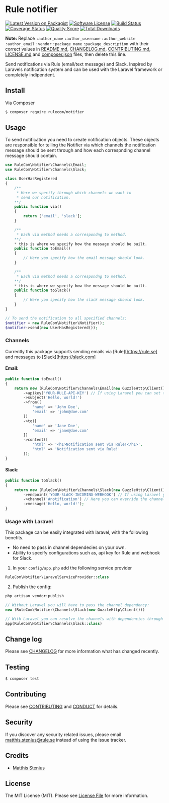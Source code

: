 # Rule notifier

[![Latest Version on Packagist][ico-version]][link-packagist]
[![Software License][ico-license]](LICENSE.md)
[![Build Status][ico-travis]][link-travis]
[![Coverage Status][ico-scrutinizer]][link-scrutinizer]
[![Quality Score][ico-code-quality]][link-code-quality]
[![Total Downloads][ico-downloads]][link-downloads]

**Note:** Replace ```:author_name``` ```:author_username``` ```:author_website``` ```:author_email``` ```:vendor``` ```:package_name``` ```:package_description``` with their correct values in [README.md](README.md), [CHANGELOG.md](CHANGELOG.md), [CONTRIBUTING.md](CONTRIBUTING.md), [LICENSE.md](LICENSE.md) and [composer.json](composer.json) files, then delete this line.

Send notifications via Rule (email/text message) and Slack. Inspired by Laravels notification system and can be used
with the Laravel framework or completely indipendent.

## Install

Via Composer

``` bash
$ composer require rulecom/notifier
```

## Usage

To send notification you need to create notification objects. These objects are responsible for telling the Notifier via which channels the notification message should be sent through and how each correspnding channel message should contain.


```php
use RuleCom\Notifier\Channels\Email;
use RuleCom\Notifier\Channels\Slack;

class UserHasRegistered
{
    /**
     * Here we specify through which channels we want to
     * send our notification.
    **/
    public function via()
    {
        return ['email', 'slack'];
    }

    /**
     * Each via method needs a correspondng to method.
    **/
    * this is where we specify how the message should be built.
    public function toEmail()
    {
        // Here you specify how the email message should look.
    }

    /**
     * Each via method needs a correspondng to method.
    **/
    * this is where we specify how the message should be built.
    public function toSlack()
    {
        // Here you specify how the slack message should look.
    }
}

// To send the notification to all specified channels:
$notifier = new RuleCom\Notifier\Notifier();
$notifier->send(new UserHasRegistered());
```

### Channels

Currently this package supports sending emails via [Rule][https://rule.se] and messages to [Slack][https://slack.com]

#### Email:

``` php
public function toEmail()
{
    return new (RuleCom\Notifier\Channels\Email(new GuzzleHttp\Client()))
        ->apikey('YOUR-RULE-API-KEY') // If using Laravel you can set this in config/rule-notifier.php
        ->subject('Hello, world!')
        ->from([
            'name' => 'John Doe',
            'email' => 'john@doe.com'
        ])
        ->to([
            'name' => 'Jane Doe',
            'email' => 'jane@doe.com'
        ])
        ->content([
            'html' => '<h1>Notification sent via Rule!</h1>',
            'html' => 'Notification sent via Rule!'
        ]);
}
```

#### Slack:
``` php
public function toSlack()
{
    return new (RuleCom\Notifier\Channels\Slack(new GuzzleHttp\Client()))
        ->endpoint('YOUR-SLACK-INCOMING-WEBHOOK') // If using Laravel you can set this in config/rule-notifier.php
        ->channel('#notification') // Here you can override the channel specified in Slack, or send DM by passing @username
        ->message('Hello, world!');
}
```

### Usage with Laravel

This package can be easily integrated with laravel, with the following benefits.

* No need to pass in channel dependecies on your own.
* Ability to specify configurations such as, api key for Rule and webhook for Slack.

1. In your `config/app.php` add the following service provider
``` php
RuleCom\Notifier\LaravelServiceProvider::class
```

2. Publish the config:
``` bash
php artisan vendor:publish
```

``` php
// Without Laravel you will have to pass the channel dependency:
new (RuleCom\Notifier\Channels\Slack(new GuzzleHttp\Client()))

// With Laravel you can resolve the channels with dependencies through the ioc container:
app(RuleCom\Notifier\Channels\Slack::class)
```


## Change log

Please see [CHANGELOG](CHANGELOG.md) for more information what has changed recently.

## Testing

``` bash
$ composer test
```

## Contributing

Please see [CONTRIBUTING](CONTRIBUTING.md) and [CONDUCT](CONDUCT.md) for details.

## Security

If you discover any security related issues, please email matthis.stenius@rule.se instead of using the issue tracker.

## Credits

- [Matthis Stenius][link-author]

## License

The MIT License (MIT). Please see [License File](LICENSE.md) for more information.

[ico-version]: https://img.shields.io/packagist/v/:vendor/:package_name.svg?style=flat-square
[ico-license]: https://img.shields.io/badge/license-MIT-brightgreen.svg?style=flat-square
[ico-travis]: https://img.shields.io/travis/:vendor/:package_name/master.svg?style=flat-square
[ico-scrutinizer]: https://img.shields.io/scrutinizer/coverage/g/:vendor/:package_name.svg?style=flat-square
[ico-code-quality]: https://img.shields.io/scrutinizer/g/:vendor/:package_name.svg?style=flat-square
[ico-downloads]: https://img.shields.io/packagist/dt/:vendor/:package_name.svg?style=flat-square

[link-packagist]: https://packagist.org/packages/:vendor/:package_name
[link-travis]: https://travis-ci.org/:vendor/:package_name
[link-scrutinizer]: https://scrutinizer-ci.com/g/:vendor/:package_name/code-structure
[link-code-quality]: https://scrutinizer-ci.com/g/:vendor/:package_name
[link-downloads]: https://packagist.org/packages/:vendor/:package_name
[link-author]: https://github.com/:author_username
[link-contributors]: ../../contributors
